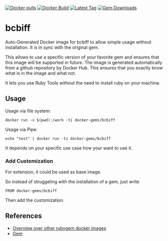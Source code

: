 [![Docker pulls](https://img.shields.io/docker/pulls/rubygem/bcbiff.svg)](https://hub.docker.com/r/rubygem/bcbiff/)
[![Docker Build](https://img.shields.io/docker/automated/rubygem/bcbiff.svg)](https://hub.docker.com/r/rubygem/bcbiff/)
[![Latest Tag](https://img.shields.io/github/tag/docker-rubygem/bcbiff.svg)](https://hub.docker.com/r/rubygem/bcbiff/)
[![Gem Downloads](https://img.shields.io/gem/dt/bcbiff.svg)](https://rubygems.org/gems/bcbiff/)
# bcbiff

Auto-Generated Docker image for bcbiff to allow simple usage without installation.
It is in sync with the original gem.

This allows to use a specific version of your favorite gem and ensures that this image will be supported in future.
The image is generated automatically from a github repository by Docker Hub.
This ensures that you exactly know what is in the image and what not.

It lets you use Ruby Tools without the need to install ruby on your machine.

## Usage

Usage via file system:

`docker run -v $(pwd):/work -ti docker-gems/bcbiff`

Usage via Pipe:

`echo "test" | docker run -ti docker-gems/bcbiff`

It depends on your specific use case how your want to use it.

### Add Customization

For extension, it could be used as base image.

So instead of struggeling with the installation of a gem, just write

`FROM docker-gems/bcbiff`

Then add the customization.

## References

 - [Overview over other rubygem docker images](https://github.com/thinkbot/docker-rubygem)
 - [Gem](https://rubygems.org/gems/bcbiff/)
